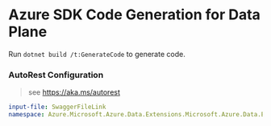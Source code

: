 # Azure SDK Code Generation for Data Plane

Run `dotnet build /t:GenerateCode` to generate code.

### AutoRest Configuration
> see https://aka.ms/autorest

``` yaml
input-file: SwaggerFileLink
namespace: Azure.Microsoft.Azure.Data.Extensions.Microsoft.Azure.Data.Extensions.Common

 
 
```
